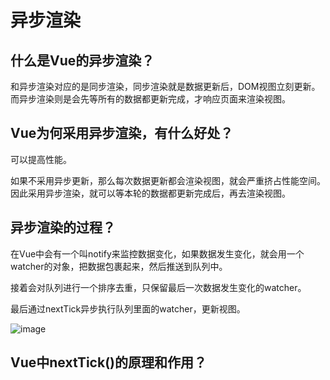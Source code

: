 # 异步渲染

## 什么是Vue的异步渲染？

和异步渲染对应的是同步渲染，同步渲染就是数据更新后，DOM视图立刻更新。而异步渲染则是会先等所有的数据都更新完成，才响应页面来渲染视图。

## Vue为何采用异步渲染，有什么好处？

可以提高性能。

如果不采用异步更新，那么每次数据更新都会渲染视图，就会严重挤占性能空间。因此采用异步渲染，就可以等本轮的数据都更新完成后，再去渲染视图。

## 异步渲染的过程？

在Vue中会有一个叫notify来监控数据变化，如果数据发生变化，就会用一个watcher的对象，把数据包裹起来，然后推送到队列中。

接着会对队列进行一个排序去重，只保留最后一次数据发生变化的watcher。

最后通过nextTick异步执行队列里面的watcher，更新视图。

![image](https://user-images.githubusercontent.com/72189350/205595632-6e5a6fef-8063-4210-8014-64f293c8d0ee.png)



## Vue中nextTick()的原理和作用？
